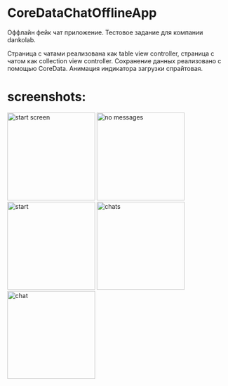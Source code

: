 # CoreDataChatOfflineApp

Оффлайн фейк чат приложение. Тестовое задание для компании dankolab.

Страница с чатами реализована как table view controller, страница с чатом как collection view controller. 
Сохранение данных реализовано с помощью CoreData. Анимация индикатора загрузки спрайтовая.

# screenshots:
<p float="left">
  <img src="https://user-images.githubusercontent.com/60662201/117643013-a1081300-b190-11eb-9aa7-d3c88ce28315.png" alt="start screen" width="200">
  <img src="https://user-images.githubusercontent.com/60662201/117643145-c006a500-b190-11eb-97b2-a67de6b8a89e.png" alt="no messages" width="200">
  <img src="https://user-images.githubusercontent.com/60662201/117642319-cfd1b980-b18f-11eb-8970-e81bdf4ab92f.png" alt="start" width="200">
  <img src="https://user-images.githubusercontent.com/60662201/117642494-03144880-b190-11eb-8fff-df1c3634f389.png" alt="chats" width="200">
  <img src="https://user-images.githubusercontent.com/60662201/117642581-1e7f5380-b190-11eb-99af-7c1d096b3cf5.png" alt="chat" width="200">
</p>

